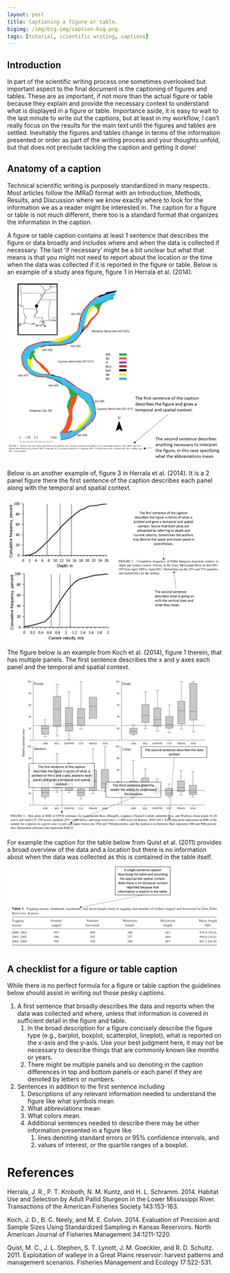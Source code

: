 ```yaml
---
layout: post
title: Captioning a figure or table. 
bigimg: /img/big-img/caption-big.png
tags: [tutorial, scientific writing, captions]
---
```


Introduction
------------

In part of the scientific writing process one sometimes overlooked but
important aspect to the final document is the captioning of figures and
tables. These are as important, if not more than the actual figure or
table because they explain and provide the necessary context to
understand what is displayed in a figure or table. Importance aside, it
is easy to wait to the last minute to write out the captions, but at
least in my workflow, I can’t really focus on the results for the main
text until the figures and tables are settled. Inevitably the figures
and tables change in terms of the information presented or order as part
of the writing process and your thoughts unfold, but that does not
preclude tackling the caption and getting it done!

Anatomy of a caption
--------------------

Technical scientific writing is purposely standardized in many respects.
Most articles follow the IMRaD format with an Introduction, Methods,
Results, and Discussion where we know exactly where to look for the
information we as a reader might be interested in. The caption for a
figure or table is not much different, there too is a standard format
that organizes the information in the caption.

A figure or table caption contains at least 1 sentence that describes
the figure or data broadly and includes where and when the data is
collected if necessary. The last ‘if necessary’ might be a bit unclear
but what that means is that you might not need to report about the
location or the time when the data was collected if it is reported in
the figure or table. Below is an example of a study area figure, figure
1 in Herrala et al. (2014).


![](/img/2020-06-04-captioning_files/caption-study-area.png)

Below is an another example of, figure 3 in Herrala et al. (2014). It is
a 2 panel figure there the first sentence of the caption describes each
panel along with the temporal and spatial context.

![](/img/2020-06-04-captioning_files/caption-study-2.png)

The figure below is an example from Koch et al. (2014), figure 1
therein, that has multiple panels. The first sentence describes the x
and y axes each panel and the temporal and spatial context.

![](/img/2020-06-04-captioning_files/caption-study-3.png)

For example the caption for the table below from Quist et al. (2011)
provides a broad overview of the data and a location but there is no
information about when the data was collected as this is contained in
the table itself.

![](/img/2020-06-04-captioning_files/table-1.png)

A checklist for a figure or table caption
-----------------------------------------

While there is no perfect formula for a figure or table caption the
guidelines below should assist in writing out those pesky captions.

1.  A first sentence that broadly describes the data and reports when
    the data was collected and where, unless that information is covered
    in sufficient detail in the figure and table.
    1.  In the broad description for a figure concisely describe the
        figure type (e.g., barplot, boxplot, scatterplot, lineplot),
        what is reported on the x-axis and the y-axis. Use your best
        judgment here, it may not be necessary to describe things that
        are commonly known like months or years.
    2.  There might be multiple panels and so denoting in the caption
        differences in top and bottom panels or each panel if they are
        denoted by letters or numbers.
2.  Sentences in addition to the first sentence including
    1.  Descriptions of any relevant information needed to understand
        the figure like what symbols mean
    2.  What abbreviations mean
    3.  What colors mean.
    4.  Additional sentences needed to describe there may be other
        information presented in a figure like
        1.  lines denoting standard errors or 95% confidence intervals,
            and
        2.  values of interest, or the quartile ranges of a boxplot.

References
==========

Herrala, J. R., P. T. Kroboth, N. M. Kuntz, and H. L. Schramm. 2014.
Habitat Use and Selection by Adult Pallid Sturgeon in the Lower
Mississippi River. Transactions of the American Fisheries Society
143:153-163.

Koch, J. D., B. C. Neely, and M. E. Colvin. 2014. Evaluation of
Precision and Sample Sizes Using Standardized Sampling in Kansas
Reservoirs. North American Journal of Fisheries Management 34:1211-1220.

Quist, M. C., J. L. Stephen, S. T. Lynott, J. M. Goeckler, and R. D.
Schultz. 2011. Exploitation of walleye in a Great Plains reservoir:
harvest patterns and management scenarios. Fisheries Management and
Ecology 17:522-531.
